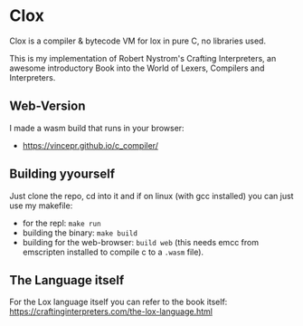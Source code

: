 # Clox
Clox is a compiler & bytecode VM for lox in pure C, no libraries used. 

This is my implementation of Robert Nystrom's Crafting Interpreters, an awesome introductory Book into the World of Lexers, Compilers and Interpreters. 

## Web-Version
I made a wasm build that runs in your browser: 
- https://vincepr.github.io/c_compiler/


## Building yyourself
Just clone the repo, cd into it and if on linux (with gcc installed) you can just use my makefile: 
- for the repl: `make run`
- building the binary: `make build`
- building for the web-browser: `build web` (this needs emcc from emscripten installed to compile c to a `.wasm` file).

## The Language itself
For the Lox language itself you can refer to the book itself: https://craftinginterpreters.com/the-lox-language.html
